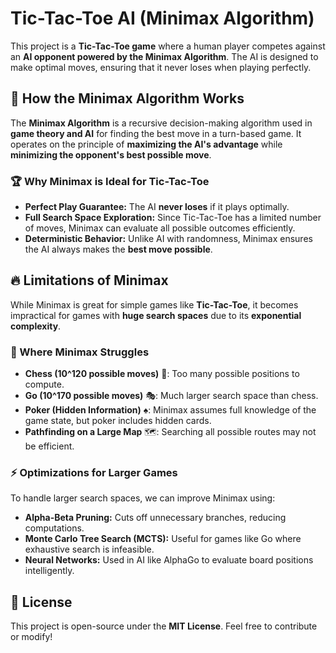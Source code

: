 # Tic-Tac-Toe AI (Minimax Algorithm)

This project is a **Tic-Tac-Toe game** where a human player competes against an **AI opponent powered by the Minimax Algorithm**. The AI is designed to make optimal moves, ensuring that it never loses when playing perfectly.

## 🚀 How the Minimax Algorithm Works

The **Minimax Algorithm** is a recursive decision-making algorithm used in **game theory and AI** for finding the best move in a turn-based game. It operates on the principle of **maximizing the AI's advantage** while **minimizing the opponent's best possible move**.

### 🏆 Why Minimax is Ideal for Tic-Tac-Toe
- **Perfect Play Guarantee:** The AI **never loses** if it plays optimally.
- **Full Search Space Exploration:** Since Tic-Tac-Toe has a limited number of moves, Minimax can evaluate all possible outcomes efficiently.
- **Deterministic Behavior:** Unlike AI with randomness, Minimax ensures the AI always makes the **best move possible**.

## 🔥 Limitations of Minimax
While Minimax is great for simple games like **Tic-Tac-Toe**, it becomes impractical for games with **huge search spaces** due to its **exponential complexity**.

### 🛑 Where Minimax Struggles
- **Chess (10^120 possible moves)** 🔄: Too many possible positions to compute.
- **Go (10^170 possible moves)** 🎭: Much larger search space than chess.
- **Poker (Hidden Information)** ♠️: Minimax assumes full knowledge of the game state, but poker includes hidden cards.
- **Pathfinding on a Large Map** 🗺️: Searching all possible routes may not be efficient.

### ⚡ Optimizations for Larger Games
To handle larger search spaces, we can improve Minimax using:
- **Alpha-Beta Pruning:** Cuts off unnecessary branches, reducing computations.
- **Monte Carlo Tree Search (MCTS):** Useful for games like Go where exhaustive search is infeasible.
- **Neural Networks:** Used in AI like AlphaGo to evaluate board positions intelligently.

## 📜 License
This project is open-source under the **MIT License**. Feel free to contribute or modify!


